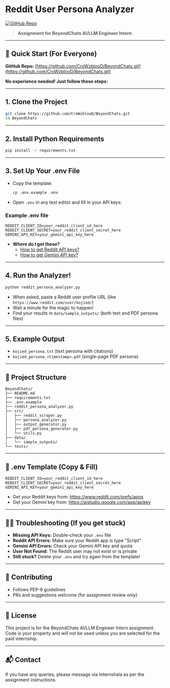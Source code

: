 # Reddit User Persona Analyzer

[![GitHub Repo](https://img.shields.io/badge/GitHub-BeyondChats-blue?logo=github)](https://github.com/CroWzblooD/BeyondChats.git)

> **Assignment for BeyondChats AI/LLM Engineer Intern**

---

## 🌟 Quick Start (For Everyone)

**GitHub Repo:** [https://github.com/CroWzblooD/BeyondChats.git](https://github.com/CroWzblooD/BeyondChats.git)

**No experience needed! Just follow these steps:**

---

## 1. Clone the Project
```bash
git clone https://github.com/CroWzblooD/BeyondChats.git
cd BeyondChats
```

---

## 2. Install Python Requirements
```bash
pip install -r requirements.txt
```

---

## 3. Set Up Your .env File

- Copy the template:
  ```bash
  cp .env.example .env
  ```
- Open `.env` in any text editor and fill in your API keys:

### Example .env file
```env
REDDIT_CLIENT_ID=your_reddit_client_id_here
REDDIT_CLIENT_SECRET=your_reddit_client_secret_here
GEMINI_API_KEY=your_gemini_api_key_here
```

- **Where do I get these?**
  - [How to get Reddit API keys?](https://www.reddit.com/prefs/apps)
  - [How to get Gemini API key?](https://aistudio.google.com/app/apikey)

---

## 4. Run the Analyzer!
```bash
python reddit_persona_analyzer.py
```

- When asked, paste a Reddit user profile URL (like `https://www.reddit.com/user/kojied/`)
- Wait a minute for the magic to happen!
- Find your results in `data/sample_outputs/` (both text and PDF persona files)

---

## 5. Example Output
- `kojied_persona.txt` (text persona with citations)
- `kojied_persona_<timestamp>.pdf` (single-page PDF persona)

---

## 📁 Project Structure
```
BeyondChats/
├── README.md
├── requirements.txt
├── .env.example
├── reddit_persona_analyzer.py
├── src/
│   ├── reddit_scraper.py
│   ├── persona_analyzer.py
│   ├── output_generator.py
│   ├── pdf_persona_generator.py
│   └── utils.py
├── data/
│   └── sample_outputs/
└── tests/
```

---

## 📝 .env Template (Copy & Fill)
```env
REDDIT_CLIENT_ID=your_reddit_client_id_here
REDDIT_CLIENT_SECRET=your_reddit_client_secret_here
GEMINI_API_KEY=your_gemini_api_key_here
```

- Get your Reddit keys from: https://www.reddit.com/prefs/apps
- Get your Gemini key from: https://aistudio.google.com/app/apikey

---

## 🧑‍💻 Troubleshooting (If you get stuck)
- **Missing API Keys:** Double-check your `.env` file
- **Reddit API Errors:** Make sure your Reddit app is type "Script"
- **Gemini API Errors:** Check your Gemini API key and quota
- **User Not Found:** The Reddit user may not exist or is private
- **Still stuck?** Delete your `.env` and try again from the template!

---

## 🤝 Contributing
- Follows PEP-8 guidelines
- PRs and suggestions welcome (for assignment review only)

---

## 📜 License
This project is for the BeyondChats AI/LLM Engineer Intern assignment. Code is your property and will not be used unless you are selected for the paid internship.

---

## 📬 Contact
If you have any queries, please message via Internshala as per the assignment instructions. 
